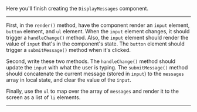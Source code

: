 <div class="challenge-instructions react-and-redux"><div><section id="description">
<p>Here you'll finish creating the <code>DisplayMessages</code> component.</p>
</section></div><hr/><div><section id="instructions">
<p>First, in the <code>render()</code> method, have the component render an <code>input</code> element, <code>button</code> element, and <code>ul</code> element. When the <code>input</code> element changes, it should trigger a <code>handleChange()</code> method. Also, the <code>input</code> element should render the value of <code>input</code> that's in the component's state. The <code>button</code> element should trigger a <code>submitMessage()</code> method when it's clicked.</p>
<p>Second, write these two methods. The <code>handleChange()</code> method should update the <code>input</code> with what the user is typing. The <code>submitMessage()</code> method should concatenate the current message (stored in <code>input</code>) to the <code>messages</code> array in local state, and clear the value of the <code>input</code>.</p>
<p>Finally, use the <code>ul</code> to map over the array of <code>messages</code> and render it to the screen as a list of <code>li</code> elements.</p>
</section></div><hr/></div>